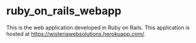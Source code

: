 # ruby_on_rails_webapp
This is the web application developed in Ruby on Rails.
This application is hosted at https://wisteriawebsolutions.herokuapp.com/.
